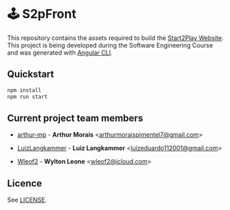 # :joystick: S2pFront
 
This repository contains the assets required to build the [Start2Play Website](https://start2play.games/).
This project is being developed during the Software Engineering Course and was generated with [Angular CLI](https://github.com/angular/angular-cli).

## Quickstart

```bash
npm install
npm run start
```

## Current project team members

* [arthur-mp](https://github.com/arthur-mp) -
  **Arthur Morais** <<arthurmoraispimentel7@gmail.com>>

* [LuizLangkammer](https://github.com/LuizLangkammer) -
  **Luiz Langkammer** <<luizeduardo112001@gmail.com>>
  
* [Wleof2](https://github.com/Wleof2) -
  **Wylton Leone** <<wleof2@icloud.com>>

## Licence

See [LICENSE](/LICENSE).